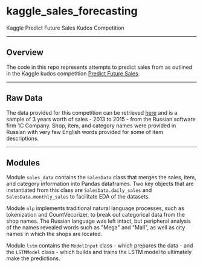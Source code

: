 # kaggle_sales_forecasting
Kaggle Predict Future Sales Kudos Competition

---

## Overview
The code in this repo represents attempts to predict sales from as outlined in the Kaggle kudos competition [Predict Future Sales](https://www.kaggle.com/c/competitive-data-science-predict-future-sales/overview). 

---

## Raw Data
The data provided for this competition can be retrieved [here](https://www.kaggle.com/c/competitive-data-science-predict-future-sales/data) and is a sample of 3 years worth of sales - 2013 to 2015 - from the Russian software firm 1C Company. Shop, item, and category names were provided in Russian with very few English words provided for some of item descriptions.

---

## Modules
Module ```sales_data``` contains the ```SalesData``` class that merges the sales, item, and category information into Pandas dataframes. Two key objects that are instantiated from this class are ```SalesData.daily_sales``` and ```SalesData.monthly_sales``` to facilitate EDA of the datasets.

Module ```nlp``` implements traditional natural language processes, such as tokenization and CountVecorizer, to break out categorical data from the shop names. The Russian language was left intact, but peripheral analysis of the names revealed words such as "Mega" and "Mall", as well as city names in which the shops are located.

Module ```lstm``` contains the ```ModelInput``` class - which prepares the data - and the ```LSTMModel``` class - which builds and trains the LSTM model to ultimately make the predictions.